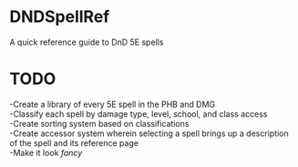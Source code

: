 # DNDSpellRef
A quick reference guide to DnD 5E spells  
# TODO  
-Create a library of every 5E spell in the PHB and DMG  
-Classify each spell by damage type, level, school, and class access  
-Create sorting system based on classifications  
-Create accessor system wherein selecting a spell brings up a description of the spell and its reference page  
-Make it look *fancy*  
